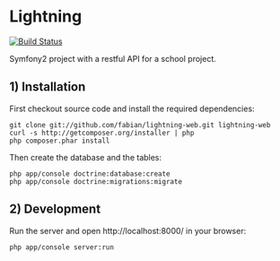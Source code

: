 # Lightning

[![Build Status](https://secure.travis-ci.org/fabian/lightning-web.png?branch=master)](http://travis-ci.org/fabian/lightning-web)

Symfony2 project with a restful API for a school project.

## 1) Installation

First checkout source code and install the required dependencies:

```
git clone git://github.com/fabian/lightning-web.git lightning-web
curl -s http://getcomposer.org/installer | php
php composer.phar install
```

Then create the database and the tables:

```
php app/console doctrine:database:create
php app/console doctrine:migrations:migrate
```

## 2) Development

Run the server and open http://localhost:8000/ in your browser:

```
php app/console server:run
```

